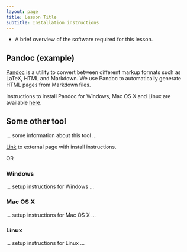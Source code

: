 ```yaml
---
layout: page
title: Lesson Title
subtitle: Installation instructions
---
```


* A brief overview of the software required
for this lesson.

## Pandoc (example)

[Pandoc](http://www.pandoc.org/index.html)
is a utility to convert between different markup formats
such as LaTeX, HTML and Markdown.
We use Pandoc to automatically generate HTML pages
from Markdown files.

Instructions to install Pandoc for Windows, Mac OS X and Linux
are available [here](http://www.pandoc.org/installing).

## Some other tool

... some information about this tool ...

[Link](https://www.link-to-install-page) to external page with install
instructions.

OR

### Windows

... setup instructions for Windows ...

### Mac OS X

... setup instructions for Mac OS X ...

### Linux

... setup instructions for Linux ...
